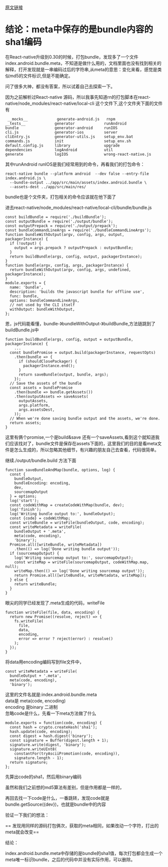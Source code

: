[原文链接](http://xujinyang.github.io/2016/09/19/React-Native%E6%89%93%E5%8C%85index-android-bundle-meta%E5%88%B0%E5%BA%95%E6%98%AF%E4%BB%80%E4%B9%88/)
# 结论：meta中保存的是bundle内容的sha1编码


在React-native升级到0.30的时候，打包bundle，发现多了一个文件index.android.bundle.meta，不知道是做什么用的，文档里面也没有找到相关的解释，打开发现就是一串编码过后的字符串,从meta的意思：变化来看，感觉是类似md5的文件标识,但是不能确定。

问了很多大神，都没有答案，所以试着自己去探索一下。  

因为之前解析过React-native 源码，所以我事先知道rn的打包脚本在react-native/node_modules/react-native/local-cli 这个文件下,这个文件夹下面的文件有  
```
 __mocks__             generate-android.js   rnpm
__tests__             generator             runAndroid
bundle                generator-android     runIOS
cli.js                generator-ios         server
cliEntry.js           generator-utils.js    setup_env.bat
commands.js           init                  setup_env.sh
default.config.js     library               upgrade
dependencies          logAndroid            util
generate              logIOS                wrong-react-native.js
```
其中runAndroid runIOS是我们经常用到的命令，再看我们的打包命令：
```
react-native bundle --platform android  --dev false --entry-file index.android.js \
  --bundle-output ../app/src/main/assets/index.android.bundle \
  --assets-dest ../app/src/main/res/
```
bundle也是个文件夹，打包相关的命令应该就在他下面了  

进去react-native/node_modules/react-native/local-cli/bundle/bundle.js  
```
const buildBundle = require('./buildBundle');
const outputBundle = require('./output/bundle');
const outputPrepack = require('./output/prepack');
const bundleCommandLineArgs = require('./bundleCommandLineArgs');
function bundleWithOutput(argv, config, args, output, packagerInstance) {
  if (!output) {
    output = args.prepack ? outputPrepack : outputBundle;
  }
  return buildBundle(args, config, output, packagerInstance);
}
function bundle(argv, config, args, packagerInstance) {
  return bundleWithOutput(argv, config, args, undefined, packagerInstance);
}
module.exports = {
  name: 'bundle',
  description: 'builds the javascript bundle for offline use',
  func: bundle,
  options: bundleCommandLineArgs,
  // not used by the CLI itself
  withOutput: bundleWithOutput,
};  
```
恩，js代码能看懂，bundle-》bundleWithOutput-》buildBundle,方法链跳到了buildBundle.js中  
```
function buildBundle(args, config, output = outputBundle, packagerInstance) {
	...
  const bundlePromise = output.build(packagerInstance, requestOpts)
    .then(bundle => {
      if (shouldClosePackager) {
        packagerInstance.end();
      }
      return saveBundle(output, bundle, args);
    });
  // Save the assets of the bundle
  const assets = bundlePromise
    .then(bundle => bundle.getAssets())
    .then(outputAssets => saveAssets(
      outputAssets,
      args.platform,
      args.assetsDest,
    ));
  // When we're done saving bundle output and the assets, we're done.
  return assets;
}  
```
这里有俩个promise,一个是build&save 还有一个saveAssets,看到这个就知道我们应该找对了，bundle文件是保存在assets下面的，这里我们的目的是看meta文件是怎么生成的，所以忽略其他细节，有兴趣的朋友自己去查看，代码很简单。
  
继续./output/bundle.build 方法下面  
```
function saveBundleAndMap(bundle, options, log) {
  const {
    bundleOutput,
    bundleEncoding: encoding,
    dev,
    sourcemapOutput
  } = options;
  log('start');
  const codeWithMap = createCodeWithMap(bundle, dev);
  log('finish');
  log('Writing bundle output to:', bundleOutput);
  const {code} = codeWithMap;
  const writeBundle = writeFile(bundleOutput, code, encoding);
  const writeMetadata = writeFile(
    bundleOutput + '.meta',
    meta(code, encoding),
    'binary');
  Promise.all([writeBundle, writeMetadata])
    .then(() => log('Done writing bundle output'));
  if (sourcemapOutput) {
    log('Writing sourcemap output to:', sourcemapOutput);
    const writeMap = writeFile(sourcemapOutput, codeWithMap.map, null);
    writeMap.then(() => log('Done writing sourcemap output'));
    return Promise.all([writeBundle, writeMetadata, writeMap]);
  } else {
    return writeBundle;
  }
}
```
眼尖的同学已经发现了.meta生成的代码，writeFile
```
function writeFile(file, data, encoding) {
  return new Promise((resolve, reject) => {
    fs.writeFile(
      file,
      data,
      encoding,
      error => error ? reject(error) : resolve()
    );
  });
}
```
将data用encoding编码写到file文件中，  
```
const writeMetadata = writeFile(
  bundleOutput + '.meta',
  meta(code, encoding),
  'binary');
```
这里的文件名就是:index.android.bundle.meta  
data是 meta(code, encoding)  
encoding 是binary 二进制  
忽略code是什么，先看一下meta方法做了什么  
```
module.exports = function(code, encoding) {
  const hash = crypto.createHash('sha1');
  hash.update(code, encoding);
  const digest = hash.digest('binary');
  const signature = Buffer(digest.length + 1);
  signature.write(digest, 'binary');
  signature.writeUInt8(
    constantFor(tryAsciiPromotion(code, encoding)),
    signature.length - 1);
  return signature;
};
```
先算出code的sha1，然后用binary编码

虽然和我们之前想的md5算法有差别，但是作用都是一样的，

再回去找一下code是什么，一番跳转，发现code就是bundle.getSource({dev})，也就是bundle中的内容

验证一下我们的想法：

==
发现用同样的源码打包俩次，获取的meta相同，如果改动一个字符，打出的meta就会改变==

结论：

index.android.bundle.meta中存储的是bundle的sha1值，每次打包都会生成一个meta唯一标识bundle，之后的代码中并没有实际作用，可以删除。
